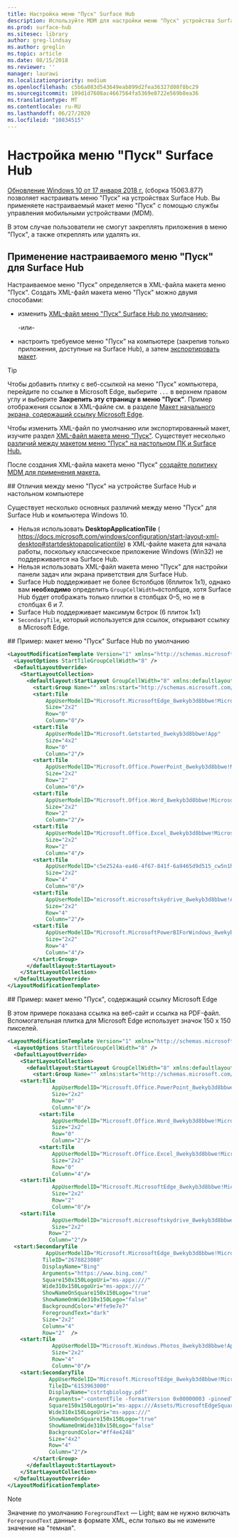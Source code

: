 ```yaml
---
title: Настройка меню "Пуск" Surface Hub
description: Используйте MDM для настройки меню "Пуск" устройства Surface Hub.
ms.prod: surface-hub
ms.sitesec: library
author: greg-lindsay
ms.author: greglin
ms.topic: article
ms.date: 08/15/2018
ms.reviewer: ''
manager: laurawi
ms.localizationpriority: medium
ms.openlocfilehash: c5b6a083d543649eab899d2fea36327d08f8bc29
ms.sourcegitcommit: 109d1d7608ac4667564fa5369e8722e569b8ea36
ms.translationtype: MT
ms.contentlocale: ru-RU
ms.lasthandoff: 06/27/2020
ms.locfileid: "10834515"
---
```

# Настройка меню "Пуск" Surface Hub

[Обновление Windows 10 от 17 января 2018 г.](https://support.microsoft.com/help/4057144) (сборка 15063.877) позволяет настраивать меню "Пуск" на устройствах Surface Hub. Вы применяете настраиваемый макет меню "Пуск" с помощью службы управления мобильными устройствами (MDM).

В этом случае пользователи не смогут закреплять приложения в меню "Пуск", а также откреплять или удалять их. 

## Применение настраиваемого меню "Пуск" для Surface Hub

Настраиваемое меню "Пуск" определяется в XML-файла макета меню "Пуск". Создать XML-файл макета меню "Пуск" можно двумя способами:

- изменить [XML-файл меню "Пуск" Surface Hub по умолчанию;](#default)

    -или-

- настроить требуемое меню "Пуск" на компьютере (закрепив только приложения, доступные на Surface Hub), а затем [экспортировать макет](https://docs.microsoft.com/windows/configuration/customize-and-export-start-layout#export-the-start-layout).

>[!TIP]
>Чтобы добавить плитку с веб-ссылкой на меню "Пуск" компьютера, перейдите по ссылке в Microsoft Edge, выберите `...` в верхнем правом углу и выберите **Закрепить эту страницу в меню "Пуск"**. Пример отображения ссылок в XML-файле см. в разделе [Макет начального экрана, содержащий ссылку Microsoft Edge](#edge).

Чтобы изменить XML-файл по умолчанию или экспортированный макет, изучите раздел [XML-файл макета меню "Пуск"](https://docs.microsoft.com/windows/configuration/start-layout-xml-desktop). Существует несколько [различий между макетом меню "Пуск" на настольном ПК и Surface Hub.](#differences)

После создания XML-файла макета меню "Пуск" [создайте политику MDM для применения макета.](https://docs.microsoft.com/windows/configuration/customize-windows-10-start-screens-by-using-mobile-device-management#a-href-idbkmk-domaingpodeploymentacreate-a-policy-for-your-customized-start-layout)

<span id="differences" />
## Отличия между меню "Пуск" на устройстве Surface Hub и настольном компьютере

Существует несколько основных различий между меню "Пуск" для Surface Hub и компьютера Windows 10.

- Нельзя использовать **DesktopApplicationTile** ( https://docs.microsoft.com/windows/configuration/start-layout-xml-desktop#startdesktopapplicationtile) в XML-файле макета для начала работы, поскольку классическое приложение Windows (Win32) не поддерживается на Surface Hub.
- Нельзя использовать XML-файл макета меню "Пуск" для настройки панели задач или экрана приветствия для Surface Hub.  
- Surface Hub поддерживает не более 6столбцов (6плиток 1x1), однако вам **необходимо** определить `GroupCellWidth=8`столбцов, хотя Surface Hub будет отображать только плитки в столбцах 0–5, но не в столбцах 6 и 7.
- Surface Hub поддерживает максимум 6строк (6 плиток 1x1)
- `SecondaryTile`, который используется для ссылок, открывают ссылку в Microsoft Edge.


<span id="default" />
## Пример: макет меню "Пуск" Surface Hub по умолчанию

```xml
<LayoutModificationTemplate Version="1" xmlns="http://schemas.microsoft.com/Start/2014/LayoutModification">
  <LayoutOptions StartTileGroupCellWidth="8" />
  <DefaultLayoutOverride>
    <StartLayoutCollection>
      <defaultlayout:StartLayout GroupCellWidth="8" xmlns:defaultlayout="http://schemas.microsoft.com/Start/2014/FullDefaultLayout">
        <start:Group Name="" xmlns:start="http://schemas.microsoft.com/Start/2014/StartLayout">
        <start:Tile
            AppUserModelID="Microsoft.MicrosoftEdge_8wekyb3d8bbwe!MicrosoftEdge"
            Size="2x2"
            Row="0"
            Column="0"/>
        <start:Tile
            AppUserModelID="Microsoft.Getstarted_8wekyb3d8bbwe!App"
            Size="4x2"
            Row="0"
            Column="2"/>
        <start:Tile
            AppUserModelID="Microsoft.Office.PowerPoint_8wekyb3d8bbwe!Microsoft.pptim"
            Size="2x2"
            Row="2"
            Column="0"/>
        <start:Tile
            AppUserModelID="Microsoft.Office.Word_8wekyb3d8bbwe!Microsoft.Word"
            Size="2x2"
            Row="2"
            Column="2"/>
        <start:Tile
            AppUserModelID="Microsoft.Office.Excel_8wekyb3d8bbwe!Microsoft.Excel"
            Size="2x2"
            Row="2"
            Column="4"/>
        <start:Tile
            AppUserModelID="c5e2524a-ea46-4f67-841f-6a9465d9d515_cw5n1h2txyewy!App"
            Size="2x2"
            Row="4"
            Column="0"/>
        <start:Tile
            AppUserModelID="microsoft.microsoftskydrive_8wekyb3d8bbwe!App"
            Size="2x2"
            Row="4"
            Column="2"/>
        <start:Tile
            AppUserModelID="Microsoft.MicrosoftPowerBIForWindows_8wekyb3d8bbwe!Microsoft.MicrosoftPowerBIForWindows"
            Size="2x2"
            Row="4"
            Column="4"/>
        </start:Group>
      </defaultlayout:StartLayout>
    </StartLayoutCollection>
  </DefaultLayoutOverride>
</LayoutModificationTemplate>
```

<span id="edge" />
## Пример: макет меню "Пуск", содержащий ссылку Microsoft Edge

В этом примере показана ссылка на веб-сайт и ссылка на PDF-файл. Вспомогательная плитка для Microsoft Edge использует значок 150 x 150 пикселей.

```xml
<LayoutModificationTemplate Version="1" xmlns="http://schemas.microsoft.com/Start/2014/LayoutModification">
  <LayoutOptions StartTileGroupCellWidth="8" />
  <DefaultLayoutOverride>
    <StartLayoutCollection>
      <defaultlayout:StartLayout GroupCellWidth="8" xmlns:defaultlayout="http://schemas.microsoft.com/Start/2014/FullDefaultLayout">
        <start:Group Name="" xmlns:start="http://schemas.microsoft.com/Start/2014/StartLayout">
    <start:Tile
              AppUserModelID="Microsoft.Office.PowerPoint_8wekyb3d8bbwe!Microsoft.pptim"
              Size="2x2"
              Row="0"
              Column="0"/>
          <start:Tile
              AppUserModelID="Microsoft.Office.Word_8wekyb3d8bbwe!Microsoft.Word"
              Size="2x2"
              Row="0"
              Column="2"/>
          <start:Tile
              AppUserModelID="Microsoft.Office.Excel_8wekyb3d8bbwe!Microsoft.Excel"
              Size="2x2"
              Row="0"
              Column="4"/>
    <start:Tile
              AppUserModelID="Microsoft.MicrosoftEdge_8wekyb3d8bbwe!MicrosoftEdge"
              Size="2x2"
              Row="2"
              Column="0"/>
    <start:Tile
              AppUserModelID="microsoft.microsoftskydrive_8wekyb3d8bbwe!App"
              Size="2x2" 
             Row="2"
             Column="2"/>   
  <start:SecondaryTile
            AppUserModelID="Microsoft.MicrosoftEdge_8wekyb3d8bbwe!MicrosoftEdge"
           TileID="2678823080"
           DisplayName="Bing"
           Arguments="https://www.bing.com/"
           Square150x150LogoUri="ms-appx:///"
           Wide310x150LogoUri="ms-appx:///"
           ShowNameOnSquare150x150Logo="true"
           ShowNameOnWide310x150Logo="false"
           BackgroundColor="#ffe9e7e7"
           ForegroundText="dark"
           Size="2x2"
           Column="4"
           Row="2"  />
    <start:Tile
              AppUserModelID="Microsoft.Windows.Photos_8wekyb3d8bbwe!App"
              Size="2x2"
              Row="4"
              Column="0"/>
    <start:SecondaryTile
             AppUserModelID="Microsoft.MicrosoftEdge_8wekyb3d8bbwe!MicrosoftEdge"
             TileID="6153963000"
             DisplayName="cstrtqbiology.pdf"
             Arguments="-contentTile -formatVersion 0x00000003 -pinnedTimeLow 0x45b7376e -pinnedTimeHigh 0x01d2356c -securityFlags 0x00000000 -tileType 0x00000000 -url 0x0000003a https://www.ada.gov/regs2010/2010ADAStandards/Guidance_2010ADAStandards.pdf"
             Square150x150LogoUri="ms-appx:///Assets/MicrosoftEdgeSquare150x150.png"
             Wide310x150LogoUri="ms-appx:///" 
             ShowNameOnSquare150x150Logo="true"
             ShowNameOnWide310x150Logo="false"
             BackgroundColor="#ff4e4248"
             Size="4x2" 
             Row="4"
             Column="2"/>
        </start:Group>
      </defaultlayout:StartLayout>
    </StartLayoutCollection>
  </DefaultLayoutOverride>
</LayoutModificationTemplate>
```

>[!NOTE]
>Значение по умолчанию `ForegroundText` — Light; вам не нужно включать `ForegroundText` данные в формате XML, если только вы не измените значение на "темная".

